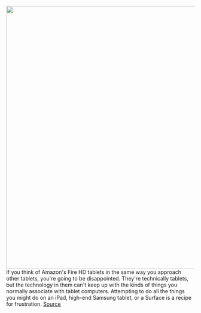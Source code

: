 <img src='https://cdn0.vox-cdn.com/hermano/verge/product/image/9344/vpavic_200616_4067_0010_square.jpg' width='700px' /><br/>
If you think of Amazon's Fire HD tablets in the same way you approach other tablets, you're going to be disappointed. They're technically tablets, but the technology in them can't keep up with the kinds of things you normally associate with tablet computers. Attempting to do all the things you might do on an iPad, high-end Samsung tablet, or a Surface is a recipe for frustration.
<a href='https://www.theverge.com/21294989/fire-hd-8-plus-review-amazon-prime-android-tablet-fireos-price'> Source <a/>